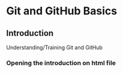 # Git and GitHub Basics
## Introduction

Understanding/Training Git and GitHub

### Opening the introduction on html file
